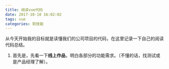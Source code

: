 ```yaml
---
title: 阅读vue代码
date: 2017-10-10 16:02:02
tags: vue
categories: 软技能
---
```


从今天开始我的目标就是读懂我们的公司项目的代码，在这里记录一下自己的阅读代码总结。

1. 首先是，先看一下**线上作品**，明白各部分的功能需求。（不懂的话，找测试或是产品经理了解）。